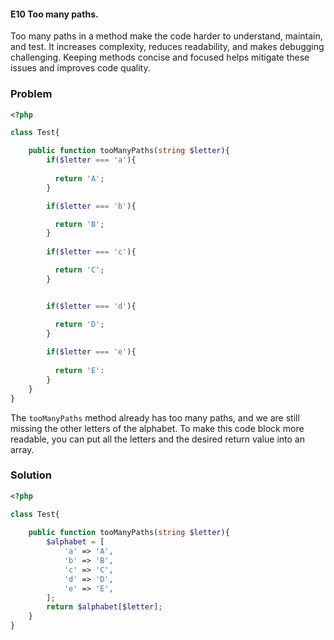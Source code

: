 #### E10 Too many paths. 


Too many paths in a method make the code harder to understand, maintain, and test. It increases complexity, reduces readability, and makes debugging challenging. Keeping methods concise and focused helps mitigate these issues and improves code quality.

### Problem
```php 
<?php 

class Test{

    public function tooManyPaths(string $letter){
        if($letter === 'a'){
            
          return 'A';
        }

        if($letter === 'b'){

          return 'B';
        }
       
        if($letter === 'c'){

          return 'C';
        }


        if($letter === 'd'){

          return 'D';
        }
        
        if($letter === 'e'){
  
          return 'E':
        }
    }
}
```
The `tooManyPaths` method already has too many paths, and we are still missing the other letters of the alphabet. To make this code block more readable, you can put all the letters and the desired return value into an array. 

### Solution 

```php
<?php 

class Test{
    
    public function tooManyPaths(string $letter){
        $alphabet = [
            'a' => 'A',
            'b' => 'B',
            'c' => 'C',
            'd' => 'D',
            'e' => 'E',
        ];
        return $alphabet[$letter];
    }
}
```


